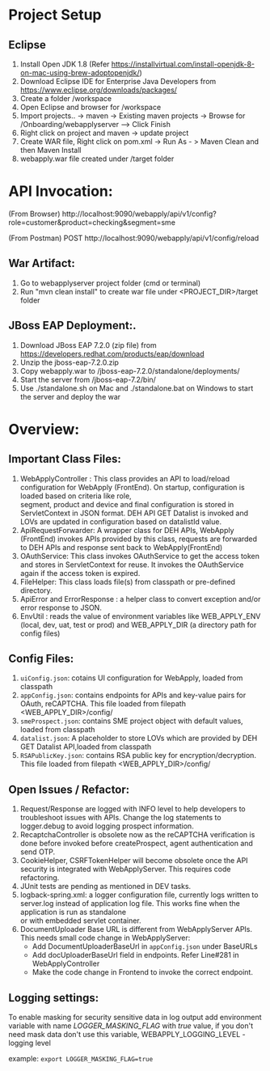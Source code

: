 Project Setup
=====================

Eclipse
-------
1. Install Open JDK 1.8 (Refer https://installvirtual.com/install-openjdk-8-on-mac-using-brew-adoptopenjdk/)
2. Download Eclipse IDE for Enterprise Java Developers from https://www.eclipse.org/downloads/packages/
3. Create a folder /workspace
4. Open Eclipse and browser for /workspace
5. Import projects.. -> maven -> Existing maven projects -> Browse for /Onboarding/webapplyserver --> Click Finish
6. Right click on project and maven -> update project
7. Create WAR file, Right click on pom.xml -> Run As - > Maven Clean and then Maven Install
8. webapply.war file created under /target folder


API Invocation:
===============

(From Browser) http://localhost:9090/webapply/api/v1/config?role=customer&product=checking&segment=sme

(From Postman) POST http://localhost:9090/webapply/api/v1/config/reload

War Artifact:
-------------
1. Go to webapplyserver project folder (cmd or terminal)
2. Run "mvn clean install" to create war file under <PROJECT_DIR>/target folder

JBoss EAP Deployment:.
----------------------
1. Download JBoss EAP 7.2.0 (zip file) from https://developers.redhat.com/products/eap/download
2. Unzip the jboss-eap-7.2.0.zip
3. Copy webapply.war to /jboss-eap-7.2.0/standalone/deployments/
4. Start the server from /jboss-eap-7.2/bin/ 
5. Use ./standalone.sh on Mac and ./standalone.bat on Windows to start the server and deploy the war

Overview:
=========

Important Class Files:
----------------------
1. WebApplyController : This class provides an API to load/reload configuration for WebApply (FrontEnd). On startup, configuration is loaded based on criteria like role,  
   segment, product and device and final configuration is stored in ServletContext in JSON format. DEH API GET Datalist is invoked and LOVs are updated in configuration based on datalistId value.
2. ApiRequestForwarder: A wrapper class for DEH APIs, WebApply (FrontEnd) invokes APIs provided by this class, requests are forwarded to DEH APIs and response sent back to WebApply(FrontEnd)
3. OAuthService: This class invokes OAuthService to get the access token and stores in ServletContext for reuse. It invokes the OAuthService again if the access token is expired.
4. FileHelper: This class loads file(s) from classpath or pre-defined directory.
5. ApiError and ErrorResponse : a helper class to convert exception and/or error response to JSON.
6. EnvUtil : reads the value of environment variables like WEB_APPLY_ENV (local, dev, uat, test or prod) and WEB_APPLY_DIR (a directory path for config files)

Config Files:
-------------
1. `uiConfig.json`: cotains UI configuration for WebApply, loaded from classpath
2. `appConfig.json`: contains endpoints for APIs and key-value pairs for OAuth, reCAPTCHA. This file loaded from filepath <WEB_APPLY_DIR>/config/
3. `smeProspect.json`: contains SME project object with default values, loaded from classpath
4. `datalist.json`: A placeholder to store LOVs which are provided by DEH GET Datalist API,loaded from classpath
5. `RSAPublicKey.json`:  contains RSA public key for encryption/decryption. This file loaded from filepath <WEB_APPLY_DIR>/config/

Open Issues / Refactor:
-----------------------

1. Request/Response are logged with INFO level to help developers to troubleshoot issues with APIs. Change the log statements to logger.debug to avoid logging prospect information.
2. RecaptchaController is obsolete now as the reCAPTCHA verification is done before invoked before createProspect, agent authentication and send OTP.  
3. CookieHelper, CSRFTokenHelper will become obsolete once the API security is integrated with WebApplyServer. This requires code refactoring.
4. JUnit tests are pending as mentioned in DEV tasks.
5. logback-spring.xml: a logger configuration file, currently logs written to server.log instead of application log file. This works fine when the application is run as standalone  
   or with embedded servlet container.
6. DocumentUploader Base URL is different from WebApplyServer APIs. This needs small code change in WebApplyServer:
    * Add DocumentUploaderBaseUrl in `appConfig.json` under BaseURLs
    * Add docUploaderBaseUrl field in endpoints. Refer Line#281 in WebApplyController
    * Make the code change in Frontend to invoke the correct endpoint.

## Logging settings:
To enable masking for security sensitive data in log output add environment variable with name 
_LOGGER_MASKING_FLAG_ with _true_ value, if you don't need mask data don't use this variable,
WEBAPPLY_LOGGING_LEVEL - logging level

example: `export LOGGER_MASKING_FLAG=true`

